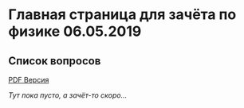 # Главная страница для зачёта по физике 06.05.2019

## Список вопросов
[PDF Версия](quest.pdf)

*Тут пока пусто, а зачёт-то скоро...*